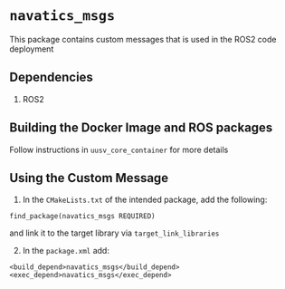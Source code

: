 # `navatics_msgs`

This package contains custom messages that is used in the ROS2 code deployment

## Dependencies

1. ROS2 

## Building the Docker Image and ROS packages

Follow instructions in `uusv_core_container` for more details

## Using the Custom Message

1. In the `CMakeLists.txt` of the intended package, add the following:
  ```
  find_package(navatics_msgs REQUIRED)
  ```
  and link it to the target library via `target_link_libraries`

2. In the `package.xml` add:
  ```
  <build_depend>navatics_msgs</build_depend>
  <exec_depend>navatics_msgs</exec_depend>
  ```
